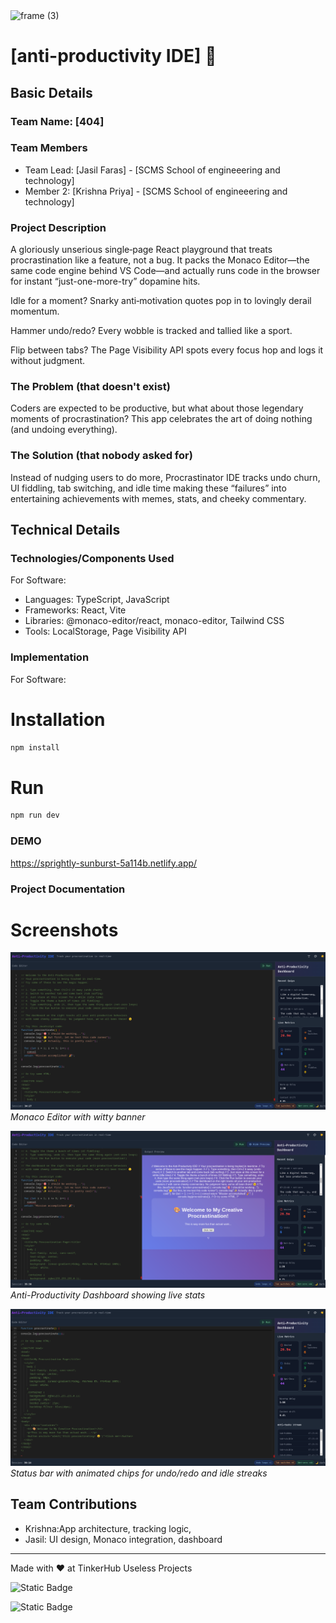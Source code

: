 <img width="3188" height="1202" alt="frame (3)" src="https://github.com/user-attachments/assets/517ad8e9-ad22-457d-9538-a9e62d137cd7" />


# [anti-productivity IDE] 🎯


## Basic Details
### Team Name: [404]


### Team Members
- Team Lead: [Jasil Faras] - [SCMS School of engineeering and technology]
- Member 2: [Krishna Priya] - [SCMS School of engineeering and technology]

### Project Description
A gloriously unserious single‑page React playground that treats procrastination like a feature, not a bug. It packs the Monaco Editor—the same code engine behind VS Code—and actually runs code in the browser for instant “just-one-more-try” dopamine hits.

Idle for a moment? Snarky anti‑motivation quotes pop in to lovingly derail momentum.

Hammer undo/redo? Every wobble is tracked and tallied like a sport.

Flip between tabs? The Page Visibility API spots every focus hop and logs it without judgment.

### The Problem (that doesn't exist)
Coders are expected to be productive, but what about those legendary moments of procrastination? This app celebrates the art of doing nothing (and undoing everything).

### The Solution (that nobody asked for)
Instead of nudging users to do more, Procrastinator IDE tracks undo churn, UI fiddling, tab switching, and idle time making these “failures” into entertaining achievements with memes, stats, and cheeky commentary.

## Technical Details
### Technologies/Components Used
For Software:
- Languages: TypeScript, JavaScript
- Frameworks: React, Vite
- Libraries: @monaco-editor/react, monaco-editor, Tailwind CSS
- Tools: LocalStorage, Page Visibility API



### Implementation
For Software:
# Installation
```bash
npm install
```

# Run
```bash
npm run dev
```

### DEMO
https://sprightly-sunburst-5a114b.netlify.app/

### Project Documentation

# Screenshots
![Screenshot1](1.png)
*Monaco Editor with witty banner*

![Screenshot2](2.png)
*Anti-Productivity Dashboard showing live stats*

![Screenshot3](3.png)
*Status bar with animated chips for undo/redo and idle streaks*



## Team Contributions
- Krishna:App architecture, tracking logic,
- Jasil: UI design, Monaco integration, dashboard


---
Made with ❤️ at TinkerHub Useless Projects 

![Static Badge](https://img.shields.io/badge/TinkerHub-24?color=%23000000&link=https%3A%2F%2Fwww.tinkerhub.org%2F)

![Static Badge](https://img.shields.io/badge/UselessProjects--25-25?link=https%3A%2F%2Fwww.tinkerhub.org%2Fevents%2FQ2Q1TQKX6Q%2FUseless%2520Projects)

